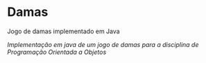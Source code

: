 Damas
=====

Jogo de damas implementado em Java

_Implementação em java de um jogo de damas para a disciplina de Programação Orientada a Objetos_
